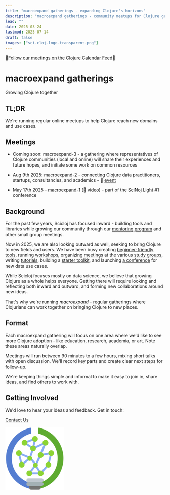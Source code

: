 ```yaml
---
title: "macroexpand gatherings - expanding Clojure's horizons"
description: "macroexpand gatherings - community meetups for Clojure growth"
lead: ""
date: 2025-03-24
lastmod: 2025-07-14
draft: false
images: ["sci-cloj-logo-transparent.png"]
---
```


[📅Follow our meetings on the Clojure Calendar Feed📅](/docs/community/events/)

# macroexpand gatherings

Growing Clojure together

## TL;DR
We're running regular online meetups to help Clojure reach new domains and use cases. 

## Meetings

* Coming soon: macroexpand-3 - a gathering where representatives of Clojure communities (local and online) will share their experiences and future hopes, and initiate some work on common resources

* Aug 9th 2025: macroexpand-2 - connecting Clojure data practitioners, startups, consultancies, and academics - :calendar: [event](https://clojureverse.org/t/macroexpand-2-connecting-clojure-data-practitioners/)

* May 17th 2025 - [macroexpand-1](https://scicloj.github.io/scinoj-light-1/sessions.html#macroexpand-1) (:movie_camera: [video]( https://www.youtube.com/watch?v=2TY6cJ8YiwU)) - part of the [SciNoj Light #1](https://scicloj.github.io/scinoj-light-1/) conference

## Background

For the past few years, Scicloj has focused inward - building tools and libraries while growing our community through our [mentoring program](https://scicloj.github.io/docs/community/groups/open-source-mentoring/) and other small group meetings.

Now in 2025, we are also looking outward as well, seeking to bring Clojure to new fields and users. We have been busy creating [beginner-friendly tools](https://www.youtube.com/watch?v=tDz1x2d65C0), running [workshops](https://bobkonf.de/2025/howe.html), organizing [meetings](https://scicloj.github.io/docs/community/events/) at the various [study groups](https://scicloj.github.io/docs/community/groups/), writing [tutorials](https://scicloj.github.io/clojure-data-tutorials/), building a [starter toolkit](https://scicloj.github.io/noj/), and launching [a conference](https://scicloj.github.io/docs/community/groups/scinoj-light/) for new data use cases.

While Scicloj focuses mostly on data science, we believe that growing Clojure as a whole helps everyone. Getting there will require looking and reflecting both inward and outward, and forming new collaborations around new ideas.

That's why we're running *macroexpand* - regular gatherings where Clojurians can work together on bringing Clojure to new places.

## Format

Each macroexpand gathering will focus on one area where we'd like to see more Clojure adoption - like education, research, academia, or art. Note these areas naturally overlap.

Meetings will run between 90 minutes to a few hours, mixing short talks with open discussion. We'll record key parts and create clear next steps for follow-up.

We're keeping things simple and informal to make it easy to join in, share ideas, and find others to work with.

## Getting Involved

We'd love to hear your ideas and feedback. Get in touch:

<a class="btn btn-primary btn-lg px-4 mb-2" href="/docs/community/contact/" role="button">Contact Us</a>

<img src="sci-cloj-logo-transparent.svg" alt="Scicloj logo" style="height:200px;"/>

